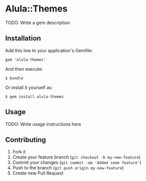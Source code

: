 # Alula::Themes

TODO: Write a gem description

## Installation

Add this line to your application's Gemfile:

    gem 'alula-themes'

And then execute:

    $ bundle

Or install it yourself as:

    $ gem install alula-themes

## Usage

TODO: Write usage instructions here

## Contributing

1. Fork it
2. Create your feature branch (`git checkout -b my-new-feature`)
3. Commit your changes (`git commit -am 'Added some feature'`)
4. Push to the branch (`git push origin my-new-feature`)
5. Create new Pull Request
